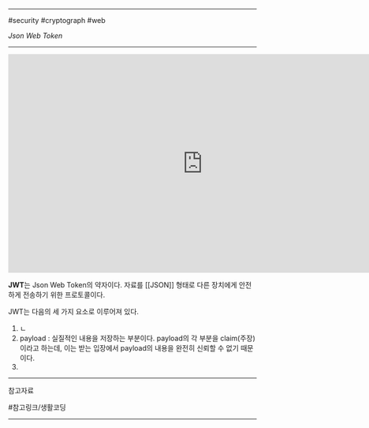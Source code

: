 
---

#security #cryptograph #web

_Json Web Token_

---

<iframe width="787" height="443" src="https://www.youtube.com/embed/36lpDzQzVXs" title="JWT" frameborder="0" allow="accelerometer; autoplay; clipboard-write; encrypted-media; gyroscope; picture-in-picture; web-share" referrerpolicy="strict-origin-when-cross-origin" allowfullscreen></iframe>

**JWT**는 Json Web Token의 약자이다. 자료를 [[JSON]] 형태로 다른 장치에게 안전하게 전송하기 위한 프로토콜이다.

JWT는 다음의 세 가지 요소로 이루어져 있다.

1. ㄴ
2. payload : 실질적인 내용을 저장하는 부분이다. payload의 각 부분을 claim(주장)이라고 하는데, 이는 받는 입장에서 payload의 내용을 완전히 신뢰할 수 없기 때문이다.
3. 

---

참고자료

#참고링크/생활코딩 

---